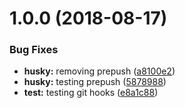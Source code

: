 # 1.0.0 (2018-08-17)


### Bug Fixes

* **husky:** removing prepush ([a8100e2](https://github.com/asmith60/node-hapi-typescript-template/commit/a8100e2))
* **husky:** testing prepush ([5878988](https://github.com/asmith60/node-hapi-typescript-template/commit/5878988))
* **test:** testing git hooks ([e8a1c88](https://github.com/asmith60/node-hapi-typescript-template/commit/e8a1c88))
